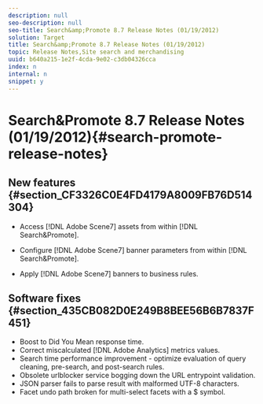 ```yaml
---
description: null
seo-description: null
seo-title: Search&amp;Promote 8.7 Release Notes (01/19/2012)
solution: Target
title: Search&amp;Promote 8.7 Release Notes (01/19/2012)
topic: Release Notes,Site search and merchandising
uuid: b640a215-1e2f-4cda-9e02-c3db04326cca
index: n
internal: n
snippet: y
---
```


# Search&amp;Promote 8.7 Release Notes (01/19/2012){#search-promote-release-notes}

## New features {#section_CF3326C0E4FD4179A8009FB76D514304}

* Access [!DNL Adobe Scene7] assets from within [!DNL Search&amp;Promote]. 
* Configure [!DNL Adobe Scene7] banner parameters from within [!DNL Search&amp;Promote]. 

* Apply [!DNL Adobe Scene7] banners to business rules.

## Software fixes {#section_435CB082D0E249B8BEE56B6B7837F451}

* Boost to Did You Mean response time. 
* Correct miscalculated [!DNL Adobe Analytics] metrics values. 
* Search time performance improvement - optimize evaluation of query cleaning, pre-search, and post-search rules. 
* Obsolete urlblocker service bogging down the URL entrypoint validation. 
* JSON parser fails to parse result with malformed UTF-8 characters. 
* Facet undo path broken for multi-select facets with a $ symbol.

